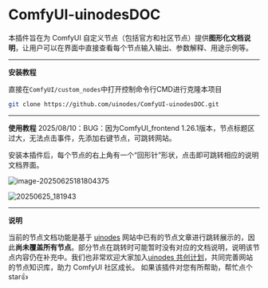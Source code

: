 # ComfyUI-uinodesDOC
本插件旨在为 ComfyUI 自定义节点（包括官方和社区节点）提供**图形化文档说明**，让用户可以在界面中直接查看每个节点输入输出、参数解释、用途示例等。

---

**安装教程**

直接在`ComfyUI/custom_nodes`中打开控制命令行CMD进行克隆本项目

~~~bash
git clone https://github.com/uinodes/ComfyUI-uinodesDOC.git
~~~

---

**使用教程**
2025/08/10：BUG：因为ComfyUI_frontend 1.26.1版本，节点标题区过大，无法点击事件，先添加右键节点，可跳转网站。

安装本插件后，每个节点的右上角有一个“回形针”形状，点击即可跳转相应的说明文档界面。

![image-20250625181804375](assets/image-20250625181804375.png)

![20250625_181943](assets/20250625_181943.gif)

---

**说明**

当前的节点文档功能是基于 [uinodes](https://uinodes.com) 网站中已有的节点文章进行跳转展示的，因此**尚未覆盖所有节点**。部分节点在跳转时可能暂时没有对应的文档说明，说明该节点内容仍在补充中。我们也非常欢迎大家加入[uinodes 共创计划](https://uinodes.com/co-creation/plan)，共同完善网站的节点知识库，助力 ComfyUI 社区成长。
如果该插件对您有所帮助，帮忙点个star👍

